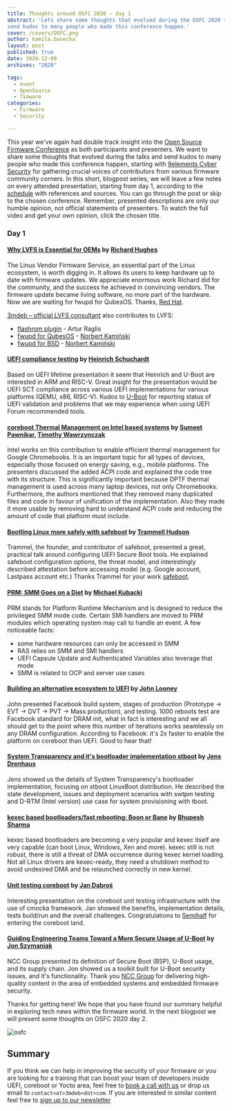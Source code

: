 ```yaml
---
title: Thoughts around OSFC 2020 – day 1
abstract: 'Lets share some thoughts that evolved during the OSFC 2020 talks and
send kudos to many people who made this conference happen.'
cover: /covers/OSFC.png
author: kamila.banecka
layout: post
published: true
date: 2020-12-09
archives: "2020"

tags:
  - event
  - OpenSource
  - fimware
categories:
  - Firmware
  - Security

---
```

This year we've again had double track insight into the [Open Source Firmware
Conference](https://osfc.io/) as both participants and presenters. We want to
share some thoughts that evolved during the talks and send kudos to many people
who made this conference happen, starting with [9elements Cyber
Security](https://9esec.io) for gathering crucial voices of contributors from
various firmware community corners. In this short, blogpost series, we will
leave a few notes on every attended presentation, starting from day 1, according
to the [schedule](https://cfp.osfc.io/osfc2020/schedule/) with references and
sources. You can go through the post or skip to the chosen conference. Remember,
presented descriptions are only our humble opinion, not official statements of
presenters. To watch the full video and get your own opinion, click the chosen
title.  

### Day 1

#### [Why LVFS is Essential for OEMs](https://vimeo.com/488137809) by [Richard Hughes](https://twitter.com/hughsient)

 The Linux Vendor Firmware Service, an essential part of the Linux ecosystem,
is worth digging in. It allows its users to keep hardware up to date with
firmware updates. We appreciate enormous work Richard did for the community, and the success he achieved in convincing vendors. The firmware update became living software, no more part of the hardware. Now we are waiting for fwupd for QubesOS. Thanks, [Red Hat](https://2019.osfc.io/uploads/talk/paper/9/Introducing_the_Linux_vendor_Firmware_service.pdf).

[3mdeb – official LVFS consultant](https://fwupd.org/lvfs/docs/consulting) also contributes to LVFS:

- [flashrom plugin](https://opensource.3mdeb.com/projects/fwupd.html) - Artur Raglis
- [fwupd for QubesOS](https://github.com/3mdeb/qubes-fwupd) - [Norbert Kamiński](https://twitter.com/asiderr/)
- [fwupd for BSD](https://github.com/3mdeb/qubes-fwupd) - [Norbert Kamiński](https://twitter.com/asiderr/)

#### [UEFI compliance testing](https://vimeo.com/488138727) by [Heinrich Schuchardt](https://cfp.osfc.io/osfc2020/speaker/RXDBSA/)

Based on UEFI lifetime presentation it seem that Heinrich and U-Boot are
interested in ARM and RISC-V. Great insight for the presentation would be UEFI
SCT compliance across various UEFI implementations for various platforms (QEMU,
x86, RISC-V). Kudos to [U-Boot](https://github.com/u-boot/u-boot) for reporting
status of UEFI validation and problems that we may experience when using UEFI
Forum recommended tools.

#### [coreboot Thermal Management on Intel based systems](https://vimeo.com/488143663) by [Sumeet Pawnikar](https://cfp.osfc.io/osfc2020/speaker/NTVYJH/), [Timothy Wawrzynczak](https://cfp.osfc.io/osfc2020/speaker/YZBZFU/)

Intel works on this contribution to enable efficient thermal management for
Google Chromebooks. It is an important topic for all types of devices,
especially those focused on energy saving, e.g., mobile platforms. The
presenters discussed the added ACPI code and explained the code tree with its
structure. This is significantly important because DPTF thermal management is
used across many laptop devices, not only Chromebooks. Furthermore, the authors
mentioned that they removed many duplicated files and code in favour of
unification of the implementation. Also they made it more usable by removing
hard to understand ACPI code and reducing the amount of code that platform must
include.

#### [Bootling Linux more safely with safeboot](https://vimeo.com/488144473) by [Trammell Hudson](https://twitter.com/qrs)

Trammel, the founder, and contributor of safeboot, presented a great, practical
talk around configuring UEFI Secure Boot tools. He explained safeboot
configuration options, the threat model, and interestingly described attestation
before accessing model (e.g. Google account, Lastpass account etc.) Thanks
Trammel for your work [safeboot](https://safeboot.dev/).

#### [PRM: SMM Goes on a Diet](https://vimeo.com/488136678) by [Michael Kubacki](https://cfp.osfc.io/osfc2020/speaker/9DMPTB/)

PRM stands for Platform Runtime Mechanism and is designed to reduce the
privileged SMM mode code. Certain SMI handlers are moved to PRM modules which
operating system may call to handle an event. A few noticeable facts:

* some hardware resources can only be accessed in SMM
* RAS relies on SMM and SMI handlers
* UEFI Capsule Update and Authenticated Variables also leverage that mode
* SMM is related to OCP and server use cases

#### [Building an alternative ecosystem to UEFI](https://vimeo.com/488136082) by [John Looney](https://cfp.osfc.io/osfc2020/speaker/AHQ8TJ/)

John presented Facebook build system, stages of production (Prototype -> EVT ->
DVT -> PVT -> Mass production), and testing. 1000 reboots test are Facebook
standard for DRAM init, what in fact is interesting and we all should get to the
point where this number of iterations works seamlessly on any DRAM
configuration. According to Facebook: it's 2x faster to enable the platform on
coreboot than UEFI. Good to hear that!

#### [System Transparency and it's bootloader implementation stboot](https://vimeo.com/488128723) by [Jens Drenhaus](https://twitter.com/jens_drenhaus)

Jens showed us the details of System Transparency's bootloader implementation,
focusing on stboot LinuxBoot distribution. He described the state development,
issues and  deployment scenarios with swtpm testing and D-RTM (Intel version)
use case for system provisioning with tboot.

#### [kexec based bootloaders/fast rebooting: Boon or Bane](https://vimeo.com/488150148) by [Bhupesh Sharma](https://twitter.com/bhupesh_sharma)

kexec based bootloaders are becoming a very popular and kexec itself are very
capable (can boot Linux, Windows, Xen and more). kexec still is not robust,
there is still a threat of DMA occurrence during kexec kernel loading. Not all
Linux drivers are kexec-ready, they need a shutdown method to avoid undesired
DMA and be relaunched correctly in new kernel.

#### [Unit testing coreboot](https://vimeo.com/488135518) by [Jan Dąbroś](https://cfp.osfc.io/osfc2020/speaker/T7TMMD/)

Interesting presentation on the coreboot unit testing infrastructure with the
use of cmocka framework. Jan showed the benefits, implementation details, tests
build/run  and the overall challenges. Congratulations to
[Semihalf](https://www.semihalf.com/) for entering the coreboot land.

#### [Guiding Engineering Teams Toward a More Secure Usage of U-Boot](https://vimeo.com/488134063) by [Jon Szymaniak](https://twitter.com/sz_jynik)

NCC Group presented its definition of Secure Boot (BSP), U-Boot usage, and its
supply chain. Jon showed us a toolkit built for U-Boot security issues, and it's
functionality. Thank you [NCC Group](https://www.nccgroup.com/us/) for
delivering high-quality content in the area of embedded systems and embedded
firmware security.

Thanks for getting here! We hope that you have found our summary helpful in
exploring tech news within the firmware world. In the next blogpost we will
present some thoughts on OSFC 2020 day 2.

![osfc](/img/osfc.png)

## Summary

If you think we can help in improving the security of your firmware or you are
looking for a training that can boost your team of developers inside UEFI,
coreboot or Yocto area, feel free to [book a call with
us](https://calendly.com/3mdeb/consulting-remote-meeting) or drop us email to
`contact<at>3mdeb<dot>com`. If you are interested in similar content feel free
to [sign up to our newsletter](http://eepurl.com/doF8GX)
